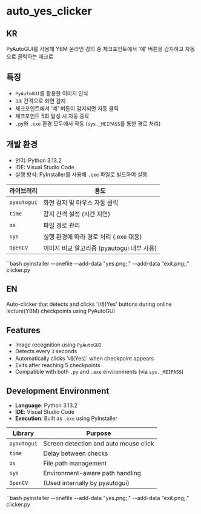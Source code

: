 # auto_yes_clicker

## KR

PyAutoGUI를 사용해 YBM 온라인 강의 중 체크포인트에서 '예' 버튼을 감지하고 자동으로 클릭하는 매크로

## 특징
- `PyAutoGUI`를 활용한 이미지 인식
- `3초` 간격으로 화면 감지
- 체크포인트에서 '예' 버튼이 감지되면 자동 클릭
- 체크포인트 5회 달성 시 자동 종료
- `.py`와 `.exe` 환경 모두에서 작동 (`sys._MEIPASS`를 통한 경로 처리)

## 개발 환경
- 언어: Python 3.13.2
- IDE: Visual Studio Code
- 실행 방식: PyInstaller를 사용해 `.exe` 파일로 빌드하여 실행

| 라이브러리  | 용도                                     |
|-------------|------------------------------------------|
| `pyautogui` | 화면 감지 및 마우스 자동 클릭              |
| `time`      | 감지 간격 설정 (시간 지연)                 |
| `os`        | 파일 경로 관리                            |
| `sys`       | 실행 환경에 따라 경로 처리 (.exe 대응)     |
| `OpenCV`    | 이미지 비교 알고리즘 (pyautogui 내부 사용) |

``bash
pyinstaller --onefile --add-data "yes.png;." --add-data "exit.png;." clicker.py

## EN

Auto-clicker that detects and clicks '(네)Yes' buttons during online lecture(YBM) checkpoints using PyAutoGUI


## Features

- Image recognition using `PyAutoGUI`
- Detects every `3` seconds
- Automatically clicks '네(Yes)' when checkpoint appears
- Exits after reaching 5 checkpoints
- Compatible with both `.py` and `.exe` environments (via `sys._MEIPASS`)

## Development Environment

- **Language**: Python 3.13.2  
- **IDE**: Visual Studio Code  
- **Execution**: Built as `.exe` using PyInstaller

| Library     | Purpose                                |
|-------------|----------------------------------------|
| `pyautogui` | Screen detection and auto mouse click  |
| `time`      | Delay between checks                   |
| `os`        | File path management                   |
| `sys`       | Environment-aware path handling        |
| `OpenCV`    | (Used internally by pyautogui)         |

``bash
pyinstaller --onefile --add-data "yes.png;." --add-data "exit.png;." clicker.py
